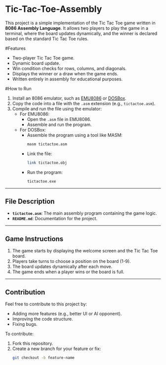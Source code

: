 # Tic-Tac-Toe-Assembly
This project is a simple implementation of the Tic Tac Toe game written in **8086 Assembly Language**. It allows two players to play the game in a terminal, where the board updates dynamically, and the winner is declared based on the standard Tic Tac Toe rules.

#Features

- Two-player Tic Tac Toe game.
- Dynamic board update.
- Win condition checks for rows, columns, and diagonals.
- Displays the winner or a draw when the game ends.
- Written entirely in assembly for educational purposes.

#How to Run

1. Install an 8086 emulator, such as [EMU8086](https://emu8086.com/) or [DOSBox](https://www.dosbox.com/).
2. Copy the code into a file with the `.asm` extension (e.g., `tictactoe.asm`).
3. Compile and run the file using the emulator:
   - For EMU8086:
     - Open the `.asm` file in EMU8086.
     - Assemble and run the program.
   - For DOSBox:
     - Assemble the program using a tool like MASM:
       ```bash
       masm tictactoe.asm
       ```
     - Link the file:
       ```bash
       link tictactoe.obj
       ```
     - Run the program:
       ```bash
       tictactoe.exe
       ```

---

## File Description

- **`tictactoe.asm`**: The main assembly program containing the game logic.
- **`README.md`**: Documentation for the project.

---

## Game Instructions

1. The game starts by displaying the welcome screen and the Tic Tac Toe board.
2. Players take turns to choose a position on the board (1-9).
3. The board updates dynamically after each move.
4. The game ends when a player wins or the board is full.

---

## Contribution

Feel free to contribute to this project by:
- Adding more features (e.g., better UI or AI opponent).
- Improving the code structure.
- Fixing bugs.

To contribute:
1. Fork this repository.
2. Create a new branch for your feature or fix:
   ```bash
   git checkout -b feature-name
